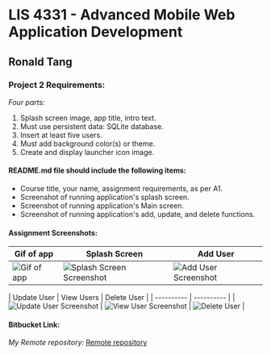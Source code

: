 # LIS 4331 - Advanced Mobile Web Application Development

## Ronald Tang

### Project 2 Requirements:

*Four parts:*

1. Splash screen image, app title, intro text.
2. Must use persistent data: SQLite database.
3. Insert at least five users.
4. Must add background color(s) or theme.
5. Create and display launcher icon image.

#### README.md file should include the following items:

* Course title, your name, assignment requirements, as per A1.
* Screenshot of running application's splash screen.
* Screenshot of running application's Main screen.
* Screenshot of running application's add, update, and delete functions.

#### Assignment Screenshots:

| Gif of app | Splash Screen | Add User | 
| ---------- | ---------- | ---------- |
| ![Gif of app](img/error_petstore.png) |![Splash Screen Screenshot](img/splash_screen.png) | ![Add User Screenshot](img/add_user.png) | 

| Update User | View Users | Delete User |
| ---------- | ---------- |
| ![Update User Screenshot](img/update.png) | ![View User Screenshot](img/view.png) | ![Delete User](img/delete.png) |

#### Bitbucket Link:

*My Remote repository:*
[Remote repository](https://bitbucket.org/ronaldtang1/lis4331/ "Remote repository")
